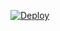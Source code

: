 [![Deploy](https://www.herokucdn.com/deploy/button.png)](https://dashboard.heroku.com/new?template=https://github.com/emannden/myapp0029)